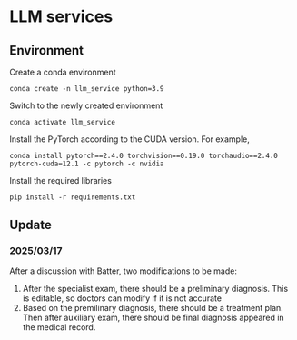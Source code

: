 # LLM services

## Environment
Create a conda environment
```
conda create -n llm_service python=3.9
```

Switch to the newly created environment
```
conda activate llm_service
```
Install the PyTorch according to the CUDA version. For example, 
```angular2html
conda install pytorch==2.4.0 torchvision==0.19.0 torchaudio==2.4.0 pytorch-cuda=12.1 -c pytorch -c nvidia
```
Install the required libraries
```angular2html
pip install -r requirements.txt
```

## Update
### 2025/03/17
After a discussion with Batter, two modifications to be made:
1. After the specialist exam, there should be a preliminary diagnosis. This is editable, so doctors can modify if it is not accurate
2. Based on the premilinary diagnosis, there should be a treatment plan. Then after auxiliary exam, there should be final diagnosis appeared in the medical record.
